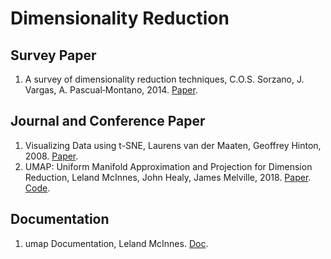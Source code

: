 # Dimensionality Reduction


## Survey Paper

1. A survey of dimensionality reduction techniques, C.O.S. Sorzano, J. Vargas, A. Pascual‐Montano, 2014. [Paper](https://arxiv.org/pdf/1403.2877.pdf).


## Journal and Conference Paper

1. Visualizing Data using t-SNE, Laurens van der Maaten, Geoffrey Hinton, 2008. [Paper](http://www.jmlr.org/papers/volume9/vandermaaten08a/vandermaaten08a.pdf).
2. UMAP: Uniform Manifold Approximation and Projection for Dimension Reduction, Leland McInnes, John Healy, James Melville, 2018. [Paper](https://arxiv.org/pdf/1802.03426.pdf). [Code](https://github.com/lmcinnes/umap). 


## Documentation

1. umap Documentation, Leland McInnes. [Doc](https://media.readthedocs.org/pdf/umap-learn/latest/umap-learn.pdf).